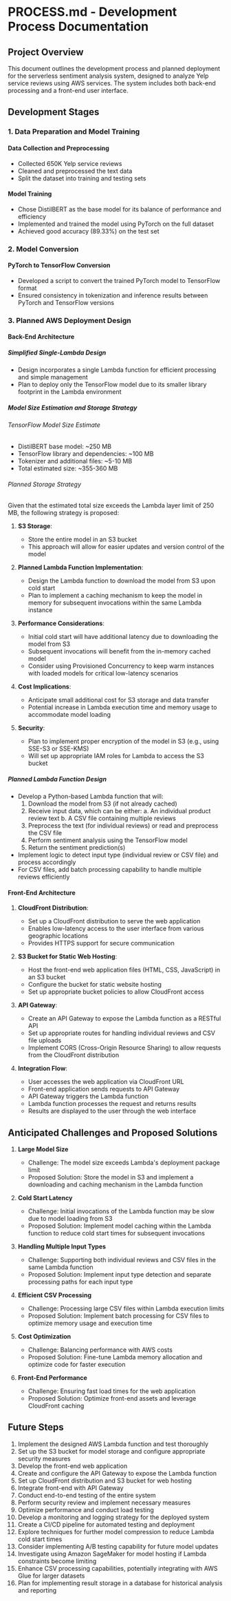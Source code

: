 # PROCESS.md - Development Process Documentation

## Project Overview

This document outlines the development process and planned deployment for the serverless sentiment analysis system, designed to analyze Yelp service reviews using AWS services. The system includes both back-end processing and a front-end user interface.

## Development Stages

### 1. Data Preparation and Model Training

#### Data Collection and Preprocessing
- Collected 650K Yelp service reviews
- Cleaned and preprocessed the text data
- Split the dataset into training and testing sets

#### Model Training
- Chose DistilBERT as the base model for its balance of performance and efficiency
- Implemented and trained the model using PyTorch on the full dataset
- Achieved good accuracy (89.33%) on the test set

### 2. Model Conversion

#### PyTorch to TensorFlow Conversion
- Developed a script to convert the trained PyTorch model to TensorFlow format
- Ensured consistency in tokenization and inference results between PyTorch and TensorFlow versions

### 3. Planned AWS Deployment Design

#### Back-End Architecture

##### Simplified Single-Lambda Design
- Design incorporates a single Lambda function for efficient processing and simple management
- Plan to deploy only the TensorFlow model due to its smaller library footprint in the Lambda environment

##### Model Size Estimation and Storage Strategy

###### TensorFlow Model Size Estimate
- DistilBERT base model: ~250 MB
- TensorFlow library and dependencies: ~100 MB
- Tokenizer and additional files: ~5-10 MB
- Total estimated size: ~355-360 MB

###### Planned Storage Strategy
Given that the estimated total size exceeds the Lambda layer limit of 250 MB, the following strategy is proposed:

1. **S3 Storage**: 
   - Store the entire model in an S3 bucket
   - This approach will allow for easier updates and version control of the model

2. **Planned Lambda Function Implementation**:
   - Design the Lambda function to download the model from S3 upon cold start
   - Plan to implement a caching mechanism to keep the model in memory for subsequent invocations within the same Lambda instance

3. **Performance Considerations**:
   - Initial cold start will have additional latency due to downloading the model from S3
   - Subsequent invocations will benefit from the in-memory cached model
   - Consider using Provisioned Concurrency to keep warm instances with loaded models for critical low-latency scenarios

4. **Cost Implications**:
   - Anticipate small additional cost for S3 storage and data transfer
   - Potential increase in Lambda execution time and memory usage to accommodate model loading

5. **Security**:
   - Plan to implement proper encryption of the model in S3 (e.g., using SSE-S3 or SSE-KMS)
   - Will set up appropriate IAM roles for Lambda to access the S3 bucket

##### Planned Lambda Function Design
- Develop a Python-based Lambda function that will:
  1. Download the model from S3 (if not already cached)
  2. Receive input data, which can be either:
     a. An individual product review text
     b. A CSV file containing multiple reviews
  3. Preprocess the text (for individual reviews) or read and preprocess the CSV file
  4. Perform sentiment analysis using the TensorFlow model
  5. Return the sentiment prediction(s)
- Implement logic to detect input type (individual review or CSV file) and process accordingly
- For CSV files, add batch processing capability to handle multiple reviews efficiently

#### Front-End Architecture

1. **CloudFront Distribution**:
   - Set up a CloudFront distribution to serve the web application
   - Enables low-latency access to the user interface from various geographic locations
   - Provides HTTPS support for secure communication

2. **S3 Bucket for Static Web Hosting**:
   - Host the front-end web application files (HTML, CSS, JavaScript) in an S3 bucket
   - Configure the bucket for static website hosting
   - Set up appropriate bucket policies to allow CloudFront access

3. **API Gateway**:
   - Create an API Gateway to expose the Lambda function as a RESTful API
   - Set up appropriate routes for handling individual reviews and CSV file uploads
   - Implement CORS (Cross-Origin Resource Sharing) to allow requests from the CloudFront distribution

4. **Integration Flow**:
   - User accesses the web application via CloudFront URL
   - Front-end application sends requests to API Gateway
   - API Gateway triggers the Lambda function
   - Lambda function processes the request and returns results
   - Results are displayed to the user through the web interface

## Anticipated Challenges and Proposed Solutions

1. **Large Model Size**
   - Challenge: The model size exceeds Lambda's deployment package limit
   - Proposed Solution: Store the model in S3 and implement a downloading and caching mechanism in the Lambda function

2. **Cold Start Latency**
   - Challenge: Initial invocations of the Lambda function may be slow due to model loading from S3
   - Proposed Solution: Implement model caching within the Lambda function to reduce cold start times for subsequent invocations

3. **Handling Multiple Input Types**
   - Challenge: Supporting both individual reviews and CSV files in the same Lambda function
   - Proposed Solution: Implement input type detection and separate processing paths for each input type

4. **Efficient CSV Processing**
   - Challenge: Processing large CSV files within Lambda execution limits
   - Proposed Solution: Implement batch processing for CSV files to optimize memory usage and execution time

5. **Cost Optimization**
   - Challenge: Balancing performance with AWS costs
   - Proposed Solution: Fine-tune Lambda memory allocation and optimize code for faster execution

6. **Front-End Performance**
   - Challenge: Ensuring fast load times for the web application
   - Proposed Solution: Optimize front-end assets and leverage CloudFront caching

## Future Steps

1. Implement the designed AWS Lambda function and test thoroughly
2. Set up the S3 bucket for model storage and configure appropriate security measures
3. Develop the front-end web application
4. Create and configure the API Gateway to expose the Lambda function
5. Set up CloudFront distribution and S3 bucket for web hosting
6. Integrate front-end with API Gateway
7. Conduct end-to-end testing of the entire system
8. Perform security review and implement necessary measures
9. Optimize performance and conduct load testing
10. Develop a monitoring and logging strategy for the deployed system
11. Create a CI/CD pipeline for automated testing and deployment
12. Explore techniques for further model compression to reduce Lambda cold start times
13. Consider implementing A/B testing capability for future model updates
14. Investigate using Amazon SageMaker for model hosting if Lambda constraints become limiting
15. Enhance CSV processing capabilities, potentially integrating with AWS Glue for larger datasets
16. Plan for implementing result storage in a database for historical analysis and reporting

